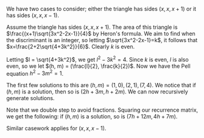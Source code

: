 We have two cases to consider; either the triangle has sides $(x, x, x+1)$ or it has sides $(x, x, x-1)$.

Assume the triangle has sides $(x, x, x+1)$. The area of this triangle is $\frac{(x+1)\sqrt{3x^2-2x-1}}{4}$ by Heron's formula. We aim to find when the discriminant is an integer, so letting $\sqrt{3x^2-2x-1}=k$, it follows that $x=\frac{2+2\sqrt{4+3k^2}}{6}$. Clearly $k$ is even.

Letting $l = \sqrt{4+3k^2}$, we get $l^2 - 3k^2 = 4$. Since $k$ is even, $l$ is also even, so we let $(h, m) = (\frac{l}{2}, \frac{k}{2})$. Now we have the Pell equation $h^2 - 3m^2 = 1$.

The first few solutions to this are $(h, m) = (1, 0), (2, 1), (7, 4)$. We notice that if $(h, m)$ is a solution, then so is $(2h+3m, h+2m)$. We can now recursively generate solutions. 

Note that we double step to avoid fractions. Squaring our recurrence matrix, we get the following: if $(h, m)$ is a solution, so is $(7h+12m, 4h+7m)$.

Similar casework applies for $(x, x, x-1)$.